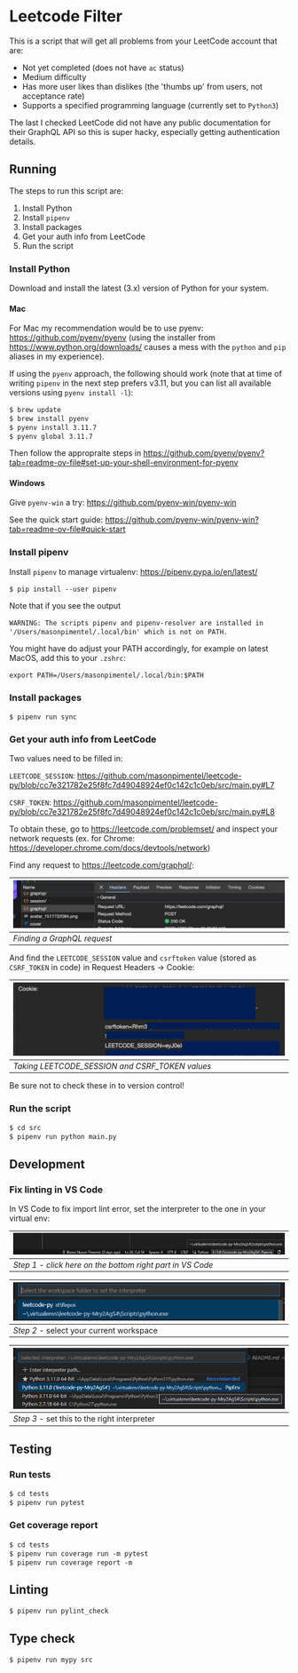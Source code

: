 # Leetcode Filter

This is a script that will get all problems from your LeetCode account that are:

* Not yet completed (does not have `ac` status)
* Medium difficulty
* Has more user likes than dislikes (the 'thumbs up' from users, not acceptance rate)
* Supports a specified programming language (currently set to `Python3`)

The last I checked LeetCode did not have any public documentation for their GraphQL API so this is super hacky, especially getting authentication details.

## Running

The steps to run this script are:

1. Install Python
2. Install `pipenv`
3. Install packages
4. Get your auth info from LeetCode
5. Run the script

### Install Python

Download and install the latest (3.x) version of Python for your system.

#### Mac

For Mac my recommendation would be to use pyenv: https://github.com/pyenv/pyenv (using the installer from https://www.python.org/downloads/ causes a mess with the `python` and `pip` aliases in my experience).

If using the `pyenv` approach, the following should work (note that at time of writing `pipenv` in the next step prefers v3.11, but you can list all available versions using `pyenv install -l`):

```
$ brew update
$ brew install pyenv
$ pyenv install 3.11.7
$ pyenv global 3.11.7
```

Then follow the appropraite steps in https://github.com/pyenv/pyenv?tab=readme-ov-file#set-up-your-shell-environment-for-pyenv

#### Windows

Give `pyenv-win` a try: https://github.com/pyenv-win/pyenv-win

See the quick start guide: https://github.com/pyenv-win/pyenv-win?tab=readme-ov-file#quick-start

### Install pipenv

Install `pipenv` to manage virtualenv: https://pipenv.pypa.io/en/latest/



```
$ pip install --user pipenv
```

Note that if you see the output

```
WARNING: The scripts pipenv and pipenv-resolver are installed in '/Users/masonpimentel/.local/bin' which is not on PATH.
```

You might have do adjust your PATH accordingly, for example on latest MacOS, add this to your `.zshrc`:

```
export PATH=/Users/masonpimentel/.local/bin:$PATH
```

### Install packages

```
$ pipenv run sync
```

### Get your auth info from LeetCode

Two values need to be filled in:

`LEETCODE_SESSION`: https://github.com/masonpimentel/leetcode-py/blob/cc7e321782e25f8fc7d49048924ef0c142c1c0eb/src/main.py#L7

`CSRF_TOKEN`: https://github.com/masonpimentel/leetcode-py/blob/cc7e321782e25f8fc7d49048924ef0c142c1c0eb/src/main.py#L8

To obtain these, go to https://leetcode.com/problemset/ and inspect your network requests (ex. for Chrome: https://developer.chrome.com/docs/devtools/network)

Find any request to https://leetcode.com/graphql/:

![](assets/GraphQLRequest.png) |
------------ | 
_Finding a GraphQL request_ | 

And find the `LEETCODE_SESSION` value and `csrftoken` value (stored as `CSRF_TOKEN` in code) in Request Headers -> Cookie:

![](assets/GettingValues.png) |
------------ | 
_Taking LEETCODE_SESSION and CSRF_TOKEN values_ | 

Be sure not to check these in to version control!

### Run the script

```
$ cd src
$ pipenv run python main.py
```

## Development

### Fix linting in VS Code

In VS Code to fix import lint error, set the interpreter to the one in your virtual env:

![](assets/Step1.png) |
------------ | 
_Step 1 - click here on the bottom right part in VS Code_ | 


![](assets/Step2.png) |
------------ | 
_Step 2_ - select your current workspace | 

![](assets/Step3.png) |
------------ | 
_Step 3_ - set this to the right interpreter | 

## Testing

### Run tests

```
$ cd tests
$ pipenv run pytest
```

### Get coverage report

```
$ cd tests
$ pipenv run coverage run -m pytest
$ pipenv run coverage report -m
```

## Linting

```
$ pipenv run pylint_check
```

## Type check

```
$ pipenv run mypy src
```
